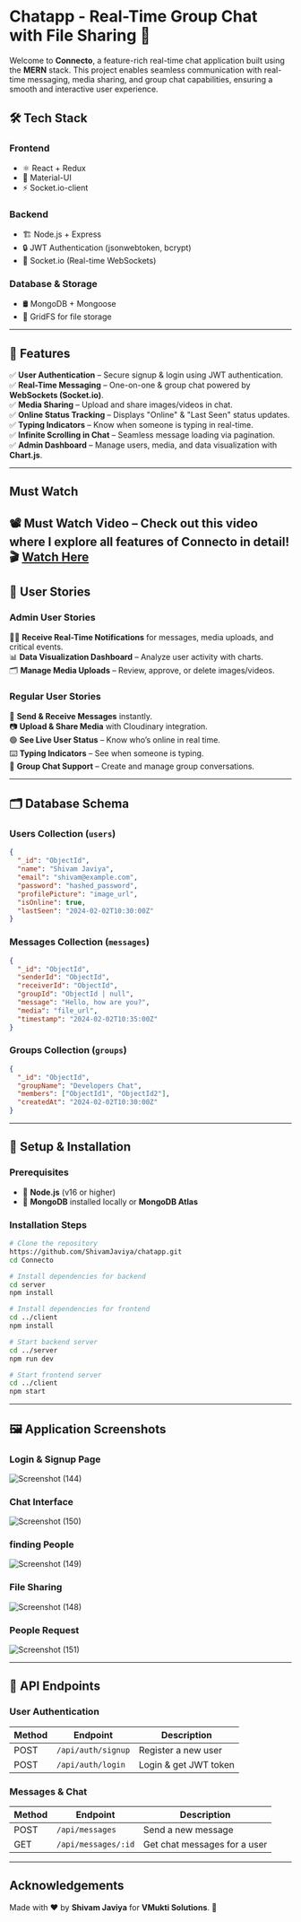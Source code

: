 # **Chatapp - Real-Time Group Chat with File Sharing 🚀**  

Welcome to **Connecto**, a feature-rich real-time chat application built using the **MERN** stack. This project enables seamless communication with real-time messaging, media sharing, and group chat capabilities, ensuring a smooth and interactive user experience.

## 🛠️ **Tech Stack**  

### **Frontend**  
- ⚛️ React + Redux  
- 🎨 Material-UI  
- ⚡ Socket.io-client  

### **Backend**  
- 🏗️ Node.js + Express  
- 🔒 JWT Authentication (jsonwebtoken, bcrypt)  
- 🔄 Socket.io (Real-time WebSockets)  

### **Database & Storage**  
- 🛢️ MongoDB + Mongoose  
- 📂 GridFS for file storage  

---

## 📖 **Features**  

✅ **User Authentication** – Secure signup & login using JWT authentication.  
✅ **Real-Time Messaging** – One-on-one & group chat powered by **WebSockets (Socket.io)**.  
✅ **Media Sharing** – Upload and share images/videos in chat.  
✅ **Online Status Tracking** – Displays "Online" & "Last Seen" status updates.  
✅ **Typing Indicators** – Know when someone is typing in real-time.  
✅ **Infinite Scrolling in Chat** – Seamless message loading via pagination.  
✅ **Admin Dashboard** – Manage users, media, and data visualization with **Chart.js**.  

---
## **Must Watch** 

📽️ Must Watch Video – Check out this video where I explore all features of Connecto in detail! 
🎬 [Watch Here](https://drive.google.com/file/d/1A1uthmShdK7xpfpU9oGkHbmfmt2tAWkK/view?usp=sharing)  
---

## 🔐 **User Stories**  

### **Admin User Stories**  
👨‍💼 **Receive Real-Time Notifications** for messages, media uploads, and critical events.  
📊 **Data Visualization Dashboard** – Analyze user activity with charts.  
🗂️ **Manage Media Uploads** – Review, approve, or delete images/videos.  

### **Regular User Stories**  
💬 **Send & Receive Messages** instantly.  
📷 **Upload & Share Media** with Cloudinary integration.  
🟢 **See Live User Status** – Know who’s online in real time.  
⌨️ **Typing Indicators** – See when someone is typing.  
👥 **Group Chat Support** – Create and manage group conversations.  

---

## 🗂 **Database Schema**  

### **Users Collection (`users`)**  
```json
{
  "_id": "ObjectId",
  "name": "Shivam Javiya",
  "email": "shivam@example.com",
  "password": "hashed_password",
  "profilePicture": "image_url",
  "isOnline": true,
  "lastSeen": "2024-02-02T10:30:00Z"
}
```

### **Messages Collection (`messages`)**  
```json
{
  "_id": "ObjectId",
  "senderId": "ObjectId",
  "receiverId": "ObjectId",
  "groupId": "ObjectId | null",
  "message": "Hello, how are you?",
  "media": "file_url",
  "timestamp": "2024-02-02T10:35:00Z"
}
```

### **Groups Collection (`groups`)**  
```json
{
  "_id": "ObjectId",
  "groupName": "Developers Chat",
  "members": ["ObjectId1", "ObjectId2"],
  "createdAt": "2024-02-02T10:30:00Z"
}
```

---

## 🔧 **Setup & Installation**  

### **Prerequisites**  
- 📌 **Node.js** (v16 or higher)  
- 📌 **MongoDB** installed locally or **MongoDB Atlas**  

### **Installation Steps**  

```sh
# Clone the repository
https://github.com/ShivamJaviya/chatapp.git
cd Connecto

# Install dependencies for backend
cd server
npm install

# Install dependencies for frontend
cd ../client
npm install

# Start backend server
cd ../server
npm run dev

# Start frontend server
cd ../client
npm start
```

---

## 🖼 **Application Screenshots**  

### **Login & Signup Page**  
![Screenshot (144)](https://github.com/user-attachments/assets/d7c703ac-66cf-4070-9787-0653e918df79)
  

### **Chat Interface**  
![Screenshot (150)](https://github.com/user-attachments/assets/a9df5218-3857-414c-ba4b-43882fc6c842)

### **finding People**  
![Screenshot (149)](https://github.com/user-attachments/assets/1b407462-35b0-4a63-82ef-1dbe6f360a41)

### **File Sharing**  
![Screenshot (148)](https://github.com/user-attachments/assets/0982681c-ae38-4936-8276-ed68e42ac20a)

### **People Request**  
![Screenshot (151)](https://github.com/user-attachments/assets/ab76b010-cc9a-4542-ac9e-dbb7eda82dda)


---

## 📌 **API Endpoints**  

### **User Authentication**  
| Method | Endpoint          | Description                  |
|--------|------------------|------------------------------|
| POST   | `/api/auth/signup` | Register a new user         |
| POST   | `/api/auth/login`  | Login & get JWT token       |

### **Messages & Chat**  
| Method | Endpoint           | Description                     |
|--------|-------------------|---------------------------------|
| POST   | `/api/messages`    | Send a new message             |
| GET    | `/api/messages/:id` | Get chat messages for a user   |

---

## **Acknowledgements**  
Made with ❤️ by **Shivam Javiya** for **VMukti Solutions**. 🚀  
